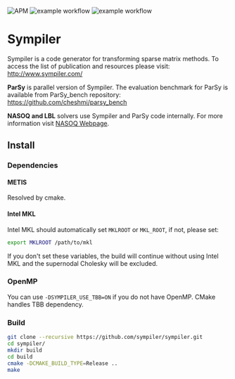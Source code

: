 ![APM](https://badgen.net/github/license/micromatch/micromatch)
![example workflow](https://github.com/sympiler/sympiler/actions/workflows/cmakeUbuntu.yml/badge.svg)
![example workflow](https://github.com/sympiler/sympiler/actions/workflows/cmakeMac.yml/badge.svg)

# Sympiler
Sympiler is a code generator for transforming sparse matrix methods.
To access the list of publication and resources please visit: http://www.sympiler.com/


**ParSy** is parallel version of Sympiler. The evaluation benchmark for ParSy is
available from ParSy_bench repository: https://github.com/cheshmi/parsy_bench


**NASOQ and LBL** solvers use Sympiler and ParSy code internally. For more information visit [NASOQ Webpage](https://nasoq.github.io/).

## Install

### Dependencies

#### METIS
Resolved by cmake.

#### Intel MKL
Intel MKL should automatically set `MKLROOT` or `MKL_ROOT`, if not, please set:
```bash
export MKLROOT /path/to/mkl
```
If you don't set these variables, the build will continue without using 
Intel MKL and the supernodal Cholesky will be excluded.

### OpenMP
You can use `-DSYMPILER_USE_TBB=ON` if you do not have OpenMP. CMake handles TBB dependency.

### Build

```bash
git clone --recursive https://github.com/sympiler/sympiler.git
cd sympiler/
mkdir build
cd build
cmake -DCMAKE_BUILD_TYPE=Release ..
make 
```


